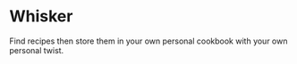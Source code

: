 # Whisker

Find recipes then store them in your own personal cookbook with your own personal twist.
